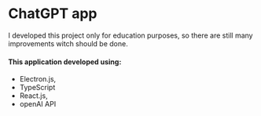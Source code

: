 # ChatGPT app

I developed this project only for education purposes, so there are still many improvements witch should be done.

#### This application developed using:
- Electron.js,
- TypeScript
- React.js,
- openAI API
